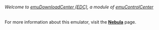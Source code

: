 ###### Welcome to [emuDownloadCenter (EDC)](https://github.com/PhoenixInteractiveNL/emuDownloadCenter/wiki/), a module of [emuControlCenter](https://github.com/PhoenixInteractiveNL/emuControlCenter/wiki/)

For more information about this emulator, visit the [**Nebula**](https://github.com/PhoenixInteractiveNL/emuDownloadCenter/wiki/Emulator-nebula#menu) page.
